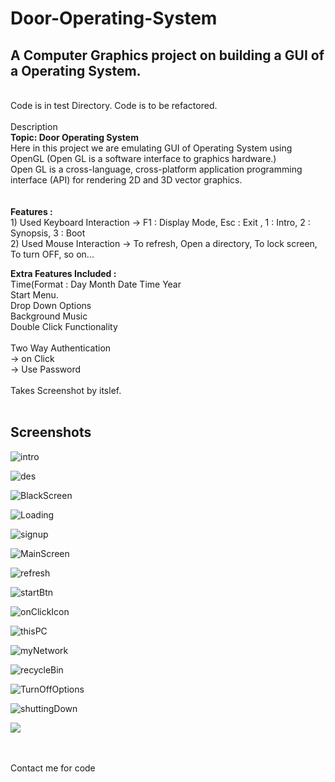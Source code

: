# Door-Operating-System
<h2>A Computer Graphics project on building a GUI of a Operating System.</h2>
<br>
Code is in test Directory.
Code is to be refactored.
<br><br>
Description<br>
<b>Topic: Door Operating System</b><br>
Here in this project we are emulating GUI of Operating System using OpenGL (Open GL is a software interface to graphics hardware.)<br>
Open GL is a cross-language, cross-platform application programming interface (API) for rendering 2D and 3D vector graphics.<br>
<br><br>
<b>Features :</b><br>
            1) Used Keyboard Interaction -> F1 : Display Mode, Esc : Exit , 1 : Intro, 2 : Synopsis, 3 : Boot<br>
            2) Used Mouse Interaction -> To refresh, Open a directory, To lock screen, To turn OFF, so on...

<b>Extra Features Included :</b> <br>
          Time(Format : Day Month Date Time Year <br>
          Start Menu.<br>
          Drop Down Options<br>
          Background Music<br>
          Double Click Functionality<br><br>
          Two Way Authentication<br>
              -> on Click<br>
              -> Use Password<br><br>
          Takes Screenshot by itslef.<br><br>

## Screenshots
![intro](https://user-images.githubusercontent.com/91725049/170389978-4bb6338f-0045-489b-ab1c-7fa4e092169f.jpg)

![des](https://user-images.githubusercontent.com/91725049/170389329-b2365796-fa3c-4e2b-b4ab-63204127ce02.jpeg)

![BlackScreen](https://user-images.githubusercontent.com/91725049/170389964-1b2d6036-f33e-407c-bea0-b04d85e425ff.jpg)

![Loading](https://user-images.githubusercontent.com/91725049/170390033-372050d9-5bef-4e5e-85a1-812654b9b07f.jpg)

![signup](https://user-images.githubusercontent.com/91725049/170390039-be41ad5e-8eaa-4a2c-9efb-c56cbe9046e9.jpg)

![MainScreen](https://user-images.githubusercontent.com/91725049/170390049-984280f9-d78c-4121-8563-3ee2da743934.jpg)

![refresh](https://user-images.githubusercontent.com/91725049/170390099-4903212b-0220-4247-87ca-e59bc232288f.jpg)

![startBtn](https://user-images.githubusercontent.com/91725049/170390198-1fd4615c-30c7-4162-8375-044f68c1a57f.jpg)

![onClickIcon](https://user-images.githubusercontent.com/91725049/170390126-82667b8b-4ce8-4311-8be6-18527edf1c74.jpg)

![thisPC](https://user-images.githubusercontent.com/91725049/170390137-e2366794-bad1-4a83-8a8e-613dd0a9fd8e.jpg)

![myNetwork](https://user-images.githubusercontent.com/91725049/170390152-ffaffb8e-f644-49b7-8032-41057f37783a.jpg)

![recycleBin](https://user-images.githubusercontent.com/91725049/170390163-a36f0fac-9abc-43b3-b03b-31b9ce958470.jpg)

![TurnOffOptions](https://user-images.githubusercontent.com/91725049/170390171-5ae839d9-c771-4550-9fce-f6c0a75b6fbc.jpg)

![shuttingDown](https://user-images.githubusercontent.com/91725049/170390180-bf3d6848-4cf8-4fae-85c0-11bbdb2f5ef5.jpg)

[![](https://visitcount.itsvg.in/api?id=akash-l-m&label=Profile%20Views&color=10&icon=5&pretty=false)](https://visitcount.itsvg.in)

<br><br>
Contact me for code
